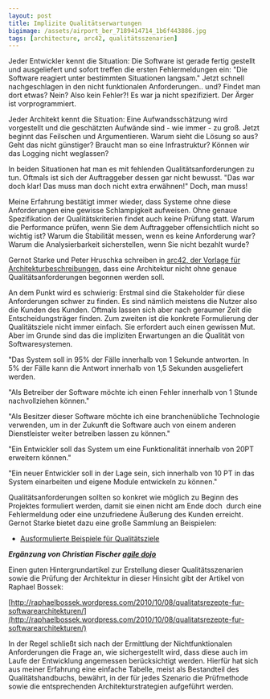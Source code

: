 ```yaml
---
layout: post
title: Implizite Qualitätserwartungen
bigimage: /assets/airport_ber_7189414714_1b6f443886.jpg
tags: [architecture, arc42, qualitätsszenarien]
---
```


Jeder Entwickler kennt die Situation: Die Software ist gerade fertig gestellt und ausgeliefert und sofort treffen die ersten Fehlermeldungen ein: "Die Software reagiert unter bestimmten Situationen langsam." Jetzt schnell nachgeschlagen in den nicht funktionalen Anforderungen.. und? Findet man dort etwas? Nein? Also kein Fehler?! Es war ja nicht spezifiziert. Der Ärger ist vorprogrammiert.

Jeder Architekt kennt die Situation: Eine Aufwandsschätzung wird vorgestellt und die geschätzten Aufwände sind - wie immer - zu groß. Jetzt beginnt das Feilschen und Argumentieren. Warum sieht die Lösung so aus? Geht das nicht günstiger? Braucht man so eine Infrastruktur? Können wir das Logging nicht weglassen?

In beiden Situationen hat man es mit fehlenden Qualitätsanforderungen zu tun. Oftmals ist sich der Auftraggeber dessen gar nicht bewusst. "Das war doch klar! Das muss man doch nicht extra erwähnen!" Doch, man muss!

Meine Erfahrung bestätigt immer wieder, dass Systeme ohne diese Anforderungen eine gewisse Schlampigkeit aufweisen. Ohne genaue Spezifikation der Qualitätskriterien findet auch keine Prüfung statt. Warum die Performance prüfen, wenn Sie dem Auftraggeber offensichtlich nicht so wichtig ist? Warum die Stabilität messen, wenn es keine Anforderung war? Warum die Analysierbarkeit sicherstellen, wenn Sie nicht bezahlt wurde?

Gernot Starke und Peter Hruschka schreiben in [arc42, der Vorlage für Architekturbeschreibungen](https://arc42.org), dass eine Architektur nicht ohne genaue Qualitätsanforderungen begonnen werden soll.

An dem Punkt wird es schwierig: Erstmal sind die Stakeholder für diese Anforderungen schwer zu finden. Es sind nämlich meistens die Nutzer also die Kunden des Kunden. Oftmals lassen sich aber nach geraumer Zeit die Entscheidungsträger finden. Zum zweiten ist die konkrete Formulierung der Qualitätsziele nicht immer einfach. Sie erfordert auch einen gewissen Mut. Aber im Grunde sind das die impliziten Erwartungen an die Qualität von Softwaresystemen.

"Das System soll in 95% der Fälle innerhalb von 1 Sekunde antworten. In 5% der Fälle kann die Antwort innerhalb von 1,5 Sekunden ausgeliefert werden.

"Als Betreiber der Software möchte ich einen Fehler innerhalb von 1 Stunde nachvollziehen können."

"Als Besitzer dieser Software möchte ich eine branchenübliche Technologie verwenden, um in der Zukunft die Software auch von einem anderen Dienstleister weiter betreiben lassen zu können."

"Ein Entwickler soll das System um eine Funktionalität innerhalb von 20PT erweitern können."

"Ein neuer Entwickler soll in der Lage sein, sich innerhalb von 10 PT in das System einarbeiten und eigene Module entwickeln zu können."

Qualitätsanforderungen sollten so konkret wie möglich zu Beginn des Projektes formuliert werden, damit sie einen nicht am Ende doch  durch eine Fehlermeldung oder eine unzufriedene Äußerung des Kunden erreicht. Gernot Starke bietet dazu eine große Sammlung an Beispielen:

*   [Ausformulierte Beispiele für Qualitätsziele](https://github.com/arc42/quality-requirements "Ausformulierte Beispiele für Qualitätsziele")

**_Ergänzung von Christian Fischer [agile dojo](http://agiledojo.de)_**

Einen guten Hintergrundartikel zur Erstellung dieser Qualitätsszenarien sowie die Prüfung der Architektur in dieser Hinsicht gibt der Artikel von Raphael Bossek:

[http://raphaelbossek.wordpress.com/2010/10/08/qualitatsrezepte-fur-softwarearchitekturen/](http://raphaelbossek.wordpress.com/2010/10/08/qualitatsrezepte-fur-softwarearchitekturen/)

In der Regel schließt sich nach der Ermittlung der Nichtfunktionalen Anforderungen die Frage an, wie sichergestellt wird, dass diese auch im Laufe der Entwicklung angemessen berücksichtigt werden. Hierfür hat sich aus meiner Erfahrung eine einfache Tabelle, meist als Bestandteil des Qualitätshandbuchs, bewährt, in der für jedes Szenario die Prüfmethode sowie die entsprechenden Architekturstrategien aufgeführt werden.